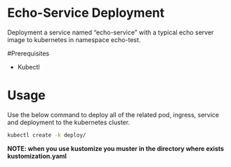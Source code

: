 # Echo-Service Deployment

Deployment a service named “echo-service” with a typical echo server image to
kubernetes in namespace echo-test.


#Prerequisites

* Kubectl

# Usage
Use the below command to deploy all of the related pod, ingress, service and deployment to the kubernetes cluster.

```bash
kubectl create -k deploy/
```


**NOTE: when you use kustomize you muster in the directory where exists kustomization.yaml**
